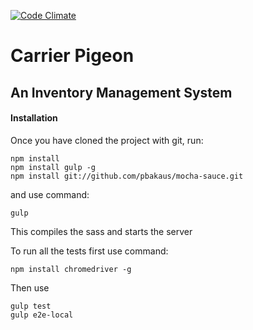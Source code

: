[![Code Climate](https://codeclimate.com/github/foundersandcoders/carrier-pigeon/badges/gpa.svg)](https://codeclimate.com/github/foundersandcoders/carrier-pigeon)

# Carrier Pigeon
## An Inventory Management System

#### Installation

Once you have cloned the project with git, run:

```
npm install
npm install gulp -g
npm install git://github.com/pbakaus/mocha-sauce.git
```

and use command:

``` 
gulp
```

This compiles the sass and starts the server

To run all the tests first use command:

```
npm install chromedriver -g
```

Then use 

```
gulp test
gulp e2e-local
```
